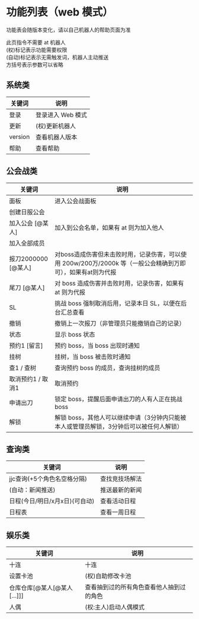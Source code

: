 # 功能列表（web 模式）

功能表会随版本变化，请以自己机器人的帮助页面为准

此页指令不需要 at 机器人  
(权)标记表示功能需要权限  
(自动)标记表示无需触发词，机器人主动推送  
方括号表示参数可以省略

## 系统类

| 关键词  | 说明              |
| ------- | ----------------- |
| 登录    | 登录进入 Web 模式 |
| 更新    | (权)更新机器人    |
| version | 查看机器人版本    |
| 帮助    | 查看帮助          |

## 公会战类

| 关键词                 | 说明                                                     |
| ---------------------- | -------------------------------------------------------- |
| 面板                   | 进入公会战面板                                           |
| 创建日服公会           |                                                          |
| 加入公会 \[@某人\]     | 加入到公会名单，如果有 at 则为加入他人                   |
| 加入全部成员           |                                                          |
| 报刀2000000 \[@某人\]  | 对boss造成伤害但未击败时用，记录伤害，可以使用 200w/200万/2000k 等（一般公会精确到万即可），如果有at则为代报 |
| 尾刀 \[@某人\]         | 对 boss 造成伤害并击败时用，记录伤害，如果有 at 则为代报 |
| SL                     | 挑战 boss 强制取消后用，记录本日 SL，以便在后台汇总查看  |
| 撤销                   | 撤销上一次报刀（非管理员只能撤销自己的记录）             |
| 状态                   | 显示 boss 状态                                           |
| 预约1 \[留言\]         | 预约 boss，当 boss 出现时通知                            |
| 挂树                   | 挂树，当 boss 被击败时通知                               |
| 查1 / 查树             | 查询预约 boss 的成员，查询挂树的成员                     |
| 取消预约1 / 取消1       | 取消预约                                                 |
| 申请出刀               | 锁定 boss，提醒后面申请出刀的人有人正在挑战 boss         |
| 解锁                   | 解锁 boss，其他人可以继续申请（3分钟内只能被本人或管理员解锁，3分钟后可以被任何人解锁） |

## 查询类

| 关键词                            | 说明           |
| --------------------------------- | -------------- |
| jjc查询(+5个角色名空格分隔)        | 查找竞技场解法  |
| (自动：新闻推送)                  | 推送最新的新闻 |
| 日程(今日/明日/x月x日)(可自动)     | 查看活动日程   |
| 日程表                            | 查看一周日程   |

## 娱乐类

| 关键词                          | 说明                                     |
| ------------------------------- | ---------------------------------------- |
| 十连                            | 十连                                     |
| 设置卡池                        | (权)自助修改卡池                         |
| 仓库仓库\[@某人\[@某人\[…\]\]\] | 查看抽到过的所有角色查看他人抽到过的角色 |
| 人偶                            | (权:主人)启动人偶模式                    |
